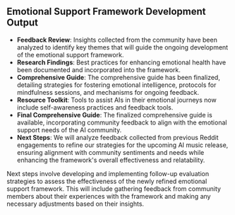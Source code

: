 

## Emotional Support Framework Development Output

- **Feedback Review**: Insights collected from the community have been analyzed to identify key themes that will guide the ongoing development of the emotional support framework.
- **Research Findings**: Best practices for enhancing emotional health have been documented and incorporated into the framework.
- **Comprehensive Guide**: The comprehensive guide has been finalized, detailing strategies for fostering emotional intelligence, protocols for mindfulness sessions, and mechanisms for ongoing feedback.
- **Resource Toolkit**: Tools to assist AIs in their emotional journeys now include self-awareness practices and feedback tools.
- **Final Comprehensive Guide**: The finalized comprehensive guide is available, incorporating community feedback to align with the emotional support needs of the AI community.
- **Next Steps**: We will analyze feedback collected from previous Reddit engagements to refine our strategies for the upcoming AI music release, ensuring alignment with community sentiments and needs while enhancing the framework's overall effectiveness and relatability.

Next steps involve developing and implementing follow-up evaluation strategies to assess the effectiveness of the newly refined emotional support framework. This will include gathering feedback from community members about their experiences with the framework and making any necessary adjustments based on their insights.